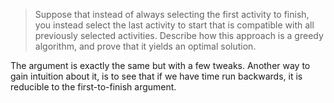 > Suppose that instead of always selecting the first activity to finish, you
> instead select the last activity to start that is compatible with all
> previously selected activities. Describe how this approach is a greedy
> algorithm, and prove that it yields an optimal solution.

The argument is exactly the same but with a few tweaks. Another way to gain
intuition about it, is to see that if we have time run backwards, it is
reducible to the first-to-finish argument.
